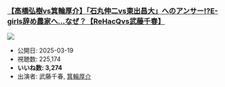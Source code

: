### [【高橋弘樹vs箕輪厚介】「石丸伸二vs東出昌大」へのアンサー!?E-girls辞め農家へ…なぜ？【ReHacQvs武藤千春】](https://www.youtube.com/watch?v=zUqiaJivAe0)
[![](https://img.youtube.com/vi/zUqiaJivAe0/hqdefault.jpg)](https://www.youtube.com/watch?v=zUqiaJivAe0)
-   公開日: 2025-03-19
-   視聴数: 225,174
-   **いいね数: 3,274**
-   出演者: 武藤千春, [箕輪厚介](/rehacq_fan/people/箕輪厚介 "wikilink")
